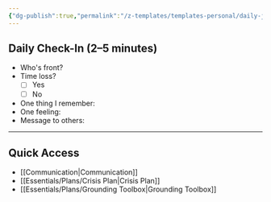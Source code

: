 ```yaml
---
{"dg-publish":true,"permalink":"/z-templates/templates-personal/daily-journal-low-effort-date/"}
---
```


## Daily Check-In (2–5 minutes)
- Who's front?
- Time loss? 
	-  [ ] Yes 
	-  [ ] No
- One thing I remember:
- One feeling:
- Message to others:

---

## Quick Access
- [[Communication\|Communication]]
- [[Essentials/Plans/Crisis Plan\|Crisis Plan]]
- [[Essentials/Plans/Grounding Toolbox\|Grounding Toolbox]]
